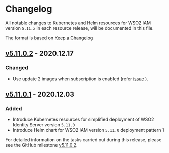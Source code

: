 # Changelog

All notable changes to Kubernetes and Helm resources for WSO2 IAM version `5.11.x` in each resource release, will be documented in this file.

The format is based on [Keep a Changelog](https://keepachangelog.com/en/1.0.0/)

## [v5.11.0.2] - 2020.12.17

### Changed

- Use update 2 images when subscription is enabled (refer [issue](https://github.com/wso2/kubernetes-is/issues/280) ).

## [v5.11.0.1] - 2020.12.03

### Added

- Introduce Kubernetes resources for simplified deployment of WSO2 Identity Server version `5.11.0`
- Introduce Helm chart for WSO2 IAM version `5.11.0` deployment pattern 1

For detailed information on the tasks carried out during this release, please see the GitHub milestone
[v5.11.0.2](https://github.com/wso2/kubernetes-is/milestone/11).

[v5.11.0.1]: https://github.com/wso2/kubernetes-is/compare/v5.10.0.2...v5.11.0.1
[v5.11.0.2]: https://github.com/wso2/kubernetes-is/compare/v5.11.0.1...v5.11.0.2
